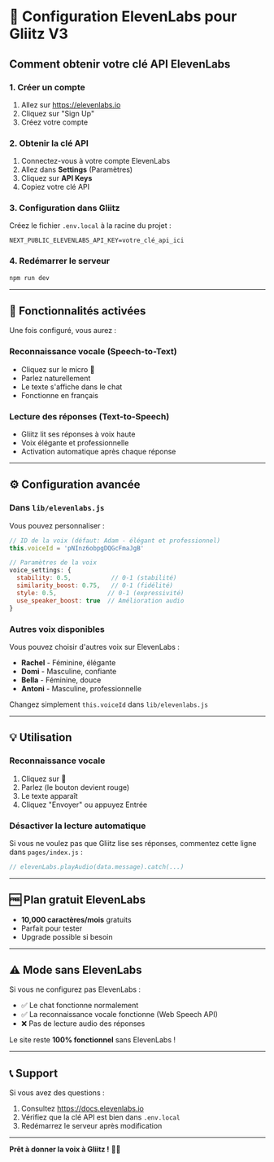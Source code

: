 # 🎤 Configuration ElevenLabs pour Gliitz V3

## Comment obtenir votre clé API ElevenLabs

### 1. Créer un compte
1. Allez sur https://elevenlabs.io
2. Cliquez sur "Sign Up"
3. Créez votre compte

### 2. Obtenir la clé API
1. Connectez-vous à votre compte ElevenLabs
2. Allez dans **Settings** (Paramètres)
3. Cliquez sur **API Keys**
4. Copiez votre clé API

### 3. Configuration dans Gliitz

Créez le fichier `.env.local` à la racine du projet :

```env
NEXT_PUBLIC_ELEVENLABS_API_KEY=votre_clé_api_ici
```

### 4. Redémarrer le serveur

```bash
npm run dev
```

---

## 🎯 Fonctionnalités activées

Une fois configuré, vous aurez :

### Reconnaissance vocale (Speech-to-Text)
- Cliquez sur le micro 🎤
- Parlez naturellement
- Le texte s'affiche dans le chat
- Fonctionne en français

### Lecture des réponses (Text-to-Speech)
- Gliitz lit ses réponses à voix haute
- Voix élégante et professionnelle
- Activation automatique après chaque réponse

---

## ⚙️ Configuration avancée

### Dans `lib/elevenlabs.js`

Vous pouvez personnaliser :

```javascript
// ID de la voix (défaut: Adam - élégant et professionnel)
this.voiceId = 'pNInz6obpgDQGcFmaJgB'

// Paramètres de la voix
voice_settings: {
  stability: 0.5,           // 0-1 (stabilité)
  similarity_boost: 0.75,   // 0-1 (fidélité)
  style: 0.5,              // 0-1 (expressivité)
  use_speaker_boost: true  // Amélioration audio
}
```

### Autres voix disponibles

Vous pouvez choisir d'autres voix sur ElevenLabs :
- **Rachel** - Féminine, élégante
- **Domi** - Masculine, confiante
- **Bella** - Féminine, douce
- **Antoni** - Masculine, professionnelle

Changez simplement `this.voiceId` dans `lib/elevenlabs.js`

---

## 💡 Utilisation

### Reconnaissance vocale
1. Cliquez sur 🎤
2. Parlez (le bouton devient rouge)
3. Le texte apparaît
4. Cliquez "Envoyer" ou appuyez Entrée

### Désactiver la lecture automatique
Si vous ne voulez pas que Gliitz lise ses réponses, commentez cette ligne dans `pages/index.js` :

```javascript
// elevenLabs.playAudio(data.message).catch(...)
```

---

## 🆓 Plan gratuit ElevenLabs

- **10,000 caractères/mois** gratuits
- Parfait pour tester
- Upgrade possible si besoin

---

## ⚠️ Mode sans ElevenLabs

Si vous ne configurez pas ElevenLabs :
- ✅ Le chat fonctionne normalement
- ✅ La reconnaissance vocale fonctionne (Web Speech API)
- ❌ Pas de lecture audio des réponses

Le site reste **100% fonctionnel** sans ElevenLabs !

---

## 📞 Support

Si vous avez des questions :
1. Consultez https://docs.elevenlabs.io
2. Vérifiez que la clé API est bien dans `.env.local`
3. Redémarrez le serveur après modification

---

**Prêt à donner la voix à Gliitz !** 🎤✨

